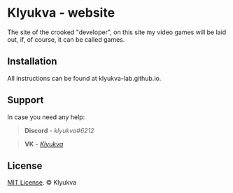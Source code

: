 # Klyukva - website

The site of the crooked "developer", on this site my video games will be laid out, if, of course, it can be called games.

## Installation

All instructions can be found at klyukva-lab.github.io.

## Support

In case you need any help:
>**Discord** - *klyukva#6212*

>**VK** - *[Klyukva](https://spetificteam)*

## License
[MIT License](https://klyukva-lab.github.io/license). © Klyukva
